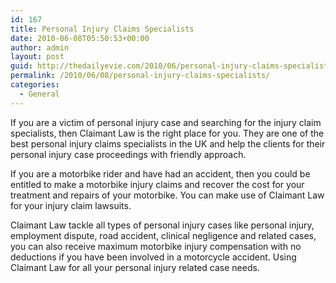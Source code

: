 ```yaml
---
id: 167
title: Personal Injury Claims Specialists
date: 2010-06-08T05:50:53+00:00
author: admin
layout: post
guid: http://thedailyevie.com/2010/06/personal-injury-claims-specialists/
permalink: /2010/06/08/personal-injury-claims-specialists/
categories:
  - General
---
```

If you are a victim of personal injury case and searching for the injury claim specialists, then Claimant Law is the right place for you. They are one of the best personal injury claims specialists in the UK and help the clients for their personal injury case proceedings with friendly approach.

If you are a motorbike rider and have had an accident, then you could be entitled to make a motorbike injury claims and recover the cost for your treatment and repairs of your motorbike. You can make use of Claimant Law for your injury claim lawsuits.

Claimant Law tackle all types of personal injury cases like personal injury, employment dispute, road accident, clinical negligence and related cases, you can also receive maximum motorbike injury compensation with no deductions if you have been involved in a motorcycle accident. Using Claimant Law for all your personal injury related case needs.
